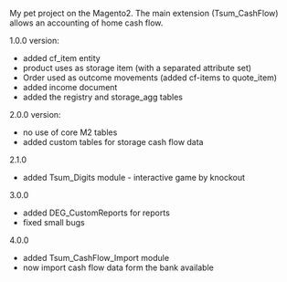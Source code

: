 My pet project on the Magento2. 
The main extension (Tsum_CashFlow) allows an accounting of home cash flow. 

1.0.0 version:
- added cf_item entity
- product uses as storage item (with a separated attribute set)
- Order used as outcome movements (added cf-items to quote_item)
- added income document
- added the registry and storage_agg tables

2.0.0 version:
- no use of core M2 tables
- added custom tables for storage cash flow data

2.1.0
- added Tsum_Digits module - interactive game by knockout

3.0.0
- added DEG_CustomReports for reports
- fixed small bugs

4.0.0
- added Tsum_CashFlow_Import module
- now import cash flow data form the bank available
